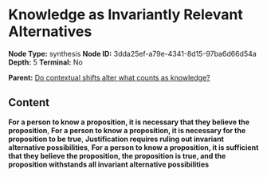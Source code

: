 # Knowledge as Invariantly Relevant Alternatives

**Node Type:** synthesis
**Node ID:** 3dda25ef-a79e-4341-8d15-97ba6d66d54a
**Depth:** 5
**Terminal:** No

**Parent:** [Do contextual shifts alter what counts as knowledge?](do-contextual-shifts-alter-what-counts-as-knowledge-antithesis-e01a5e8f-5072-493e-b22f-cbb051d836b0.md)

## Content

**For a person to know a proposition, it is necessary that they believe the proposition**, **For a person to know a proposition, it is necessary for the proposition to be true**, **Justification requires ruling out invariant alternative possibilities**, **For a person to know a proposition, it is sufficient that they believe the proposition, the proposition is true, and the proposition withstands all invariant alternative possibilities**
